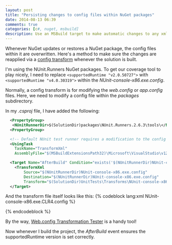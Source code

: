 ```yaml
---
layout: post
title: "Persisting changes to config files within NuGet packages"
date: 2014-08-13 06:39
comments: true
categories: [c#, nuget, msbuild]
description: Use an MSBuild target to make automatic changes to any xml file.
---
```

Whenever NuGet updates or restores a NuGet package, the config files within it are overwritten. Here's a method to make sure the changes are reapplied via a [config transform](http://msdn.microsoft.com/en-us/library/dd465326.aspx) whenever the solution is built.

I'm using the NUnit.Runners NuGet packages. To get our coverage tool to play nicely, I need to replace `<supportedRuntime "v2.0.50727">` with `<supportedRuntime "v4.0.30319">` within the _NUnit-console-x86.exe.config_.

Normally, a config transform is for modifying the _web.config_ or _app.config_ files. Here, we need to modify a config file within the _packages_ subdirectory.

In my _.csproj_ file, I have added the following:

```xml
  <PropertyGroup> 
   <NUnitRunnerDir>$(SolutionDir)packages\NUnit.Runners.2.6.3\tools\</NUnitRunnerDir>
  <PropertyGroup>

  <!-- Default NUnit test runner requires a modification to the config file-->
  <UsingTask
    TaskName="TransformXml"
    AssemblyFile="$(MSBuildExtensionsPath32)\Microsoft\VisualStudio\v12.0\Web\Microsoft.Web.Publishing.Tasks.dll" />

  <Target Name="AfterBuild" Condition="exists('$(NUnitRunnerDir)NUnit-console-x86.exe.config')">
    <TransformXml
        Source="$(NUnitRunnerDir)NUnit-console-x86.exe.config"
        Destination="$(NUnitRunnerDir)NUnit-console-x86.exe.config"
        Transform="$(SolutionDir)UnitTests\Transforms\NUnit-console-x86.exe.CLR4.config" />
  </Target>
```

And the transform file itself looks like this:
{% codeblock lang:xml NUnit-console-x86.exe.CLR4.config %}
<?xml version="1.0" encoding="utf-8"?>
<configuration xmlns:xdt="http://schemas.microsoft.com/XML-Document-Transform">
  <startup>
    <supportedRuntime version="v4.0.30319" xdt:Transform="Replace" />
  </startup>
</configuration>
{% endcodeblock %}

By the way, [Web.config Transformation Tester](https://webconfigtransformationtester.apphb.com/) is a handy tool!

Now whenever I build the project, the _AfterBuild_ event ensures the supportedRuntime version is set correctly.